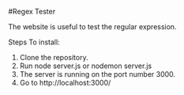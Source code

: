 #Regex Tester

The website is useful to test the regular expression.

Steps To install:

1. Clone the repository.
2. Run node server.js or nodemon server.js
3. The server is running on the port number 3000.
4. Go to http://localhost:3000/

